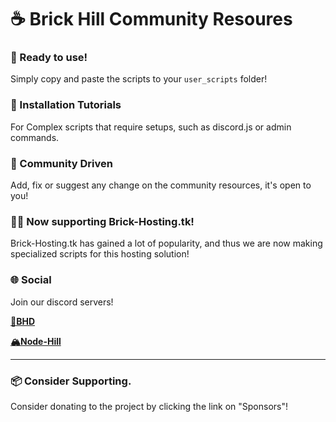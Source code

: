 # ☕ Brick Hill Community Resoures 
 
### 💨 Ready to use!

Simply copy and paste the scripts to your `user_scripts` folder!

### 🧩 Installation Tutorials 

For Complex scripts that require setups, such as discord.js or admin commands.

### 💬 Community Driven

Add, fix or suggest any change on the community resources, it's open to you!

### 👨‍💻 Now supporting Brick-Hosting.tk!
Brick-Hosting.tk has gained a lot of popularity, and thus we are now making specialized scripts for this hosting solution! 

### 🌐 Social

Join our discord servers!

[**🧱BHD**](https://discord.gg/UuaAvU9)

[**🏔️Node-Hill**](https://discord.gg/VDDng2b)

---------

### 📦 Consider Supporting.
Consider donating to the project by clicking the link on "Sponsors"!
